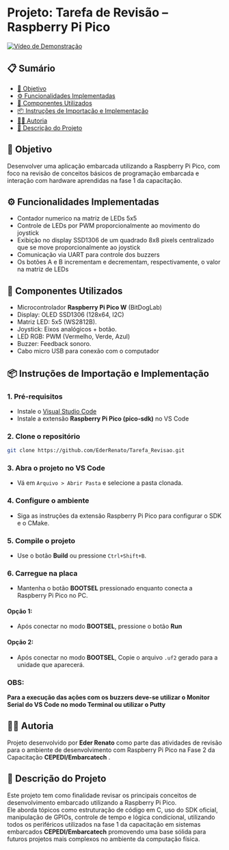 # Projeto: Tarefa de Revisão – Raspberry Pi Pico

[![Vídeo de Demonstração](https://img.shields.io/badge/Assista%20no-YouTube-red?logo=youtube)](https://youtube.com/shorts/C3Dsy58RiMg?feature=share)

## 📋 Sumário

- [🎯 Objetivo](#🎯-objetivo)
- [⚙️ Funcionalidades Implementadas](#️-funcionalidades-implementadas)
- [🔌 Componentes Utilizados](#-componentes-utilizados)
- [📦 Instruções de Importação e Implementação](#-instruções-de-importação-e-implementação)
- [👨‍💻 Autoria](#-autoria)
- [📝 Descrição do Projeto](#-descrição-do-projeto)

## 🎯 Objetivo

Desenvolver uma aplicação embarcada utilizando a Raspberry Pi Pico, com foco na revisão de conceitos básicos de programação embarcada e interação com hardware aprendidas na fase 1 da capacitação.

## ⚙️ Funcionalidades Implementadas

- Contador numerico na matriz de LEDs 5x5 
- Controle de LEDs por PWM proporcionalmente ao movimento do joystick
- Exibição no display SSD1306 de um quadrado 8x8 pixels centralizado que se move proporcionalmente ao joystick 
- Comunicação via UART para controle dos buzzers
- Os botões A e B incrementam e decrementam, respectivamente, o valor na matriz de LEDs 

## 🔌 Componentes Utilizados

- Microcontrolador **Raspberry Pi Pico W** (BitDogLab)
- Display: OLED SSD1306 (128x64, I2C)  
- Matriz LED: 5x5 (WS2812B).  
- Joystick: Eixos analógicos + botão.  
- LED RGB: PWM (Vermelho, Verde, Azul)  
- Buzzer: Feedback sonoro.  
- Cabo micro USB para conexão com o computador  

## 📦 Instruções de Importação e Implementação

### 1. Pré-requisitos

- Instale o [Visual Studio Code](https://code.visualstudio.com/)  
- Instale a extensão **Raspberry Pi Pico (pico-sdk)** no VS Code  

### 2. Clone o repositório

```bash
git clone https://github.com/EderRenato/Tarefa_Revisao.git
```

### 3. Abra o projeto no VS Code

- Vá em `Arquivo > Abrir Pasta` e selecione a pasta clonada.

### 4. Configure o ambiente

- Siga as instruções da extensão Raspberry Pi Pico para configurar o SDK e o CMake.

### 5. Compile o projeto

- Use o botão **Build** ou pressione `Ctrl+Shift+B`.

### 6. Carregue na placa
- Mantenha o botão **BOOTSEL** pressionado enquanto conecta a Raspberry Pi Pico no PC.
#### Opção 1:
- Após conectar no modo **BOOTSEL**, pressione o botão **Run**
#### Opção 2:
- Após conectar no modo **BOOTSEL**, Copie o arquivo `.uf2` gerado para a unidade que aparecerá.

### OBS:
**Para a execução das ações com os buzzers deve-se utilizar o Monitor Serial do VS Code no modo Terminal ou utilizar o Putty**

## 👨‍💻 Autoria

Projeto desenvolvido por **Eder Renato** como parte das atividades de revisão para o ambiente de desenvolvimento com Raspberry Pi Pico na Fase 2 da Capacitação **CEPEDI/Embarcatech** .

## 📝 Descrição do Projeto

Este projeto tem como finalidade revisar os principais conceitos de desenvolvimento embarcado utilizando a Raspberry Pi Pico.  
Ele aborda tópicos como estruturação de código em C, uso do SDK oficial, manipulação de GPIOs, controle de tempo e lógica condicional, utilizando todos os periféricos utilizados na fase 1 da capacitação em sistemas embarcados **CEPEDI/Embarcatech** promovendo uma base sólida para futuros projetos mais complexos no ambiente da computação física.


